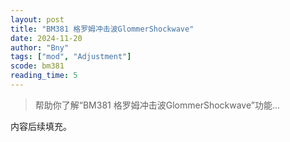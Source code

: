 ```yaml
---
layout: post
title: "BM381 格罗姆冲击波GlommerShockwave"
date: 2024-11-20
author: "Bny"
tags: ["mod", "Adjustment"]
scode: bm381
reading_time: 5
---
```


> 帮助你了解“BM381 格罗姆冲击波GlommerShockwave”功能...

内容后续填充。
